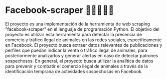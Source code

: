 # Facebook-scraper :no_entry_sign::heavy_dollar_sign::gorilla::paw_prints::panda_face:

El proyecto es una implementación de la herramienta de web scraping "facebook-scraper" en el lenguaje de programación Python. El objetivo del proyecto es utilizar esta herramienta para detectar la presencia de comercio y tráfico ilegal de animales en las redes sociales, específicamente en Facebook. El proyecto busca extraer datos relevantes de publicaciones y perfiles que puedan indicar la venta o tráfico ilegal de animales, para posteriormente analizarlos y generar alertas en caso de detectar patrones sospechosos. En general, el proyecto busca utilizar la analítica de datos para prevenir y combatir el comercio ilegal de animales a través de la identificación temprana de actividades sospechosas en Facebook.
